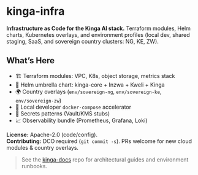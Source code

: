 # kinga-infra

**Infrastructure as Code for the Kinga AI stack.** Terraform modules, Helm charts,
Kubernetes overlays, and environment profiles (local dev, shared staging, SaaS,
and sovereign country clusters: NG, KE, ZW).

## What’s Here
- 🏗 Terraform modules: VPC, K8s, object storage, metrics stack
- 🚢 Helm umbrella chart: kinga-core + Inzwa + Kweli + Kinga
- 🌍 Country overlays (`env/sovereign-ng`, `env/sovereign-ke`, `env/sovereign-zw`)
- 🧪 Local developer `docker-compose` accelerator
- 🔐 Secrets patterns (Vault/KMS stubs)
- 📈 Observability bundle (Prometheus, Grafana, Loki)

**License:** Apache-2.0 (code/config).  
**Contributing:** DCO required (`git commit -s`). PRs welcome for new cloud modules & country overlays.

> See the [kinga-docs](https://github.com/kinga-ai/kinga-docs) repo for architectural guides and environment runbooks.

